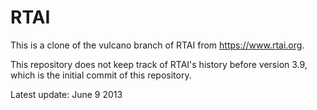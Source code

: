 RTAI
====

This is a clone of the vulcano branch of RTAI from https://www.rtai.org.

This repository does not keep track of RTAI's history before version 3.9, 
which is the initial commit of this repository.

Latest update: June 9 2013
